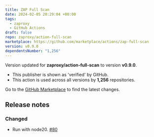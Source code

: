 ```yaml
---
title: ZAP Full Scan
date: 2024-02-05 20:29:04 +00:00
tags:
  - zaproxy
  - GitHub Actions
draft: false
repo: zaproxy/action-full-scan
marketplace: https://github.com/marketplace/actions/zap-full-scan
version: v0.9.0
dependentsNumber: "1,256"
---
```



Version updated for **zaproxy/action-full-scan** to version **v0.9.0**.
- This publisher is shown as 'verified' by GitHub.
- This action is used across all versions by **1,256** repositories.

Go to the [GitHub Marketplace](https://github.com/marketplace/actions/zap-full-scan) to find the latest changes.

## Release notes

### Changed
- Run with node20. [#80](https://github.com/zaproxy/action-full-scan/pull/80)
